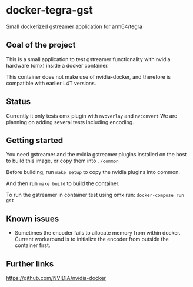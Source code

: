 # docker-tegra-gst
Small dockerized gstreamer application for arm64/tegra

## Goal of the project

This is a small application to test gstreamer functionality
with nvidia hardware (omx) inside a docker container. 

This container does not make use of nvidia-docker,
and therefore is compatible with earlier L4T versions.

## Status

Currently it only tests omx plugin with `nvoverlay` and `nvconvert` 
We are planning on adding several tests including encoding. 

## Getting started

You need gstreamer and the nvidia gstreamer plugins installed on the host
to build this image, or copy them into `./common`

Before building, run `make setup` to copy the nvidia plugins into common.

And then run `make build` to build the container.

To run the gstreamer in container test using omx run: `docker-compose run gst`


## Known issues

- Sometimes the encoder fails to allocate memory from within docker.
Current workaround is to initialize the encoder from outside the container first.

## Further links

https://github.com/NVIDIA/nvidia-docker
